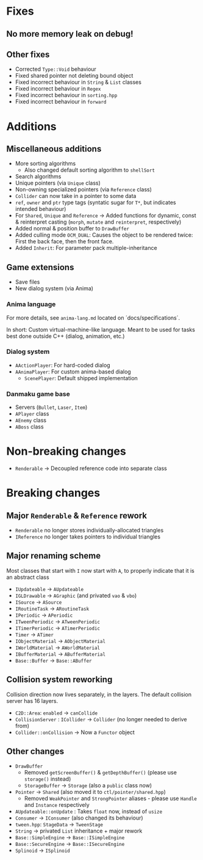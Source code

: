 # Fixes

## No more memory leak on debug!

## Other fixes

- Corrected `Type::Void` behaviour
- Fixed shared pointer not deleting bound object
- Fixed incorrect behaviour in `String` & `List` classes
- Fixed incorrect behaviour in `Regex`
- Fixed incorrect behaviour in `sorting.hpp`
- Fixed incorrect behaviour in `forward`

# Additions

## Miscellaneous additions

- More sorting algorithms
	- Also changed default sorting algorithm to `shellSort`
- Search algorithms
- Unique pointers (via `Unique` class)
- Non-owning specialized pointers (via `Reference` class)
- `Collider` can now take in a pointer to some data
- `ref`, `owner` and `ptr` type tags (syntatic sugar for `T*`, but indicates intended behaviour)
- For `Shared`, `Unique` and `Reference` → Added functions for dynamic, const & reinterpret casting (`morph`, `mutate` and `reinterpret`, respectively)
- Added normal & position buffer to `DrawBuffer`
- Added culling mode `OCM_DUAL`: Causes the object to be rendered twice: First the back face, then the front face.
- Added `Inherit`: For parameter pack multiple-inheritance

## Game extensions

- Save files
- New dialog system (via Anima)

### Anima language

For more details, see `anima-lang.md` located on ´docs/specifications´.

In short: Custom virtual-machine-like language. Meant to be used for tasks best done outside C++ (dialog, animation, etc.)

### Dialog system

- `AActionPlayer`: For hard-coded dialog
- `AAnimaPlayer`: For custom anima-based dialog
	- `ScenePlayer`: Default shipped implementation

### Danmaku game base

- Servers (`Bullet`, `Laser`, `Item`)
- `APlayer` class
- `AEnemy` class
- `ABoss` class

# Non-breaking changes

- `Renderable` → Decoupled reference code into separate class

# Breaking changes

## Major `Renderable` & `Reference` rework

- `Renderable` no longer stores individually-allocated triangles
- `IReference` no longer takes pointers to individual triangles

## Major renaming scheme

Most classes that start with `I` now start with `A`, to properly indicate that it is an abstract class

- `IUpdateable` → `AUpdateable`
- `IGLDrawable` → `AGraphic` (and privated `vao` & `vbo`)
- `ISource` → `ASource`
- `IRoutineTask` → `ARoutineTask`
- `IPeriodic` → `APeriodic`
- `ITweenPeriodic` → `ATweenPeriodic`
- `ITimerPeriodic` → `ATimerPeriodic`
- `Timer` → `ATimer`
- `IObjectMaterial` → `AObjectMaterial`
- `IWorldMaterial` → `AWorldMaterial`
- `IBufferMaterial` → `ABufferMaterial`
- `Base::Buffer` → `Base::ABuffer`

## Collision system reworking

Collision direction now lives separately, in the layers. The default collision server has 16 layers.

- `C2D::Area`: `enabled` → `canCollide`
- `CollisionServer` : `ICollider` → `Collider` (no longer needed to derive from)
- `Collider::onCollision` → Now a `Functor` object

## Other changes

- `DrawBuffer`
	- Removed `getScreenBuffer()` & `getDepthBuffer()` (please use `storage()` instead)
	- `StorageBuffer` → `Storage` (also a `public` class now)
- `Pointer` → `Shared` (also moved it to `ctl/pointer/shared.hpp`)
	- Removed `WeakPointer` and `StrongPointer` aliases - please use `Handle` and `Instance` respectively
- `AUpdateable::onUpdate` : Takes `float` now, instead of `usize`
- `Consumer` → `IConsumer` (also changed its behaviour)
- `tween.hpp`: `StageData` → `TweenStage`
- `String` → privated `List` inheritance + major rework
- `Base::SimpleEngine` → `Base::ISimpleEngine`
- `Base::SecureEngine` → `Base::ISecureEngine`
- `Splinoid` → `ISplinoid`